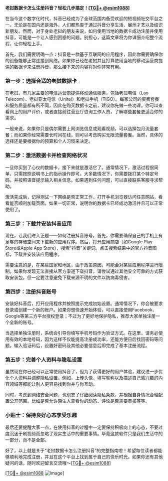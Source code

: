 **老挝数据卡怎么注册抖音？轻松几步搞定！[[TG💪+ @esim1088](https://t.me/s/esim1088)]**

在当今这个数字化时代，抖音已经成为了全球范围内备受欢迎的短视频社交平台之一。无论是在国内还是海外，人们都热衷于通过抖音分享生活、展示才艺以及结识新朋友。然而，对于身处老挝的朋友来说，如何使用当地的数据卡成功注册并使用抖音，可能是一个让人感到困惑的问题。别担心，这篇文章将为你详细介绍整个流程，让你轻松上手。

首先，我们需要明确一点：抖音是一款基于互联网的应用程序，因此你需要确保你的设备能够正常连接到网络。如果你已经在老挝并且打算使用当地的移动运营商提供的数据卡来注册抖音，那么接下来的内容将对你非常有用。

### 第一步：选择合适的老挝数据卡

在老挝，有几家主要的电信运营商提供移动通信服务，包括老挝电信（Lao Telecom）、老挝亚太电信（Unitel）和老挝手机（TIGO）。每家公司的资费套餐和服务质量都有所不同，因此在购买数据卡之前，建议你先做一些功课。你可以查看网上的用户评价，或者直接前往营业厅咨询工作人员，了解哪些套餐更适合你的需求。

一般来说，如果你只是偶尔需要上网浏览信息或观看视频，可以选择包月流量套餐；而如果你经常需要长时间在线，则可以考虑购买无限流量套餐。当然，具体的选择还是要根据你的预算和个人习惯来决定。

### 第二步：激活数据卡并检查网络状况

一旦你买到了心仪的数据卡，接下来就是激活它了。通常情况下，激活过程很简单，只需按照说明书上的指示操作即可。大多数情况下，你需要拨打某个特定号码，并按照语音提示输入相关信息。如果遇到任何问题，可以直接联系客服寻求帮助。

激活完成后，记得测试一下网络是否正常工作。打开手机浏览器访问任意网站，看看能否顺利加载页面。如果一切正常，说明你的数据卡已经成功激活并且可以正常使用了。

### 第三步：下载并安装抖音应用

现在，让我们进入正题——如何注册抖音账号。首先，你需要确保自己的手机上有足够的存储空间来下载新的应用程序。然后，打开应用商店（如Google Play Store或Apple App Store），搜索“抖音”关键词。点击搜索结果中的官方抖音图标，下载并安装该应用程序。

需要注意的是，在某些国家和地区，由于政策原因，可能会对某些应用程序进行限制。如果你发现无法直接从官方渠道下载抖音，请尝试通过其他安全可靠的方式获取安装包，但一定要注意避免下载来源不明的文件以防病毒侵害。

### 第四步：注册抖音账号

安装好抖音后，打开应用程序并按照提示完成初始设置。通常情况下，你会被要求登录或创建一个新的账户。如果你想快速开始体验，可以直接使用Facebook、Google等第三方平台授权登录；不过为了更好地保护隐私，推荐大家单独注册一个全新的账号。

当选择单独注册时，系统会引导你填写手机号码作为验证方式。在这里，请务必使用有效的本地号码，因为这样不仅能提高注册成功率，还能方便日后找回密码等问题。输入验证码后，设置好密码及其他必要信息后即完成了基本注册流程。

### 第五步：完善个人资料与隐私设置

虽然现在你已经可以正常使用抖音了，但为了获得更好的用户体验，建议进一步优化个人资料并调整隐私设置。例如，上传头像、填写昵称以及描述自己感兴趣的内容领域等都能让别人更容易找到你并与你互动。

同时，考虑到网络安全问题，也别忘了仔细阅读隐私条款，并根据自身情况合理配置公开范围。比如是否允许陌生人查看你的动态、评论是否需要审核等等。

### 小贴士：保持良好心态享受乐趣

最后还要提醒大家一点，在使用抖音的过程中一定要保持积极向上的心态，不要过度沉迷于刷视频而忽略了现实生活中的重要事情。毕竟这款软件只是我们生活中的一部分，而不是全部。

好了，以上就是关于“老挝数据卡怎么注册抖音”的完整指南啦！希望每位读者都能够顺利地完成注册，并且在这个平台上找到属于自己的快乐时光。如果你还有其他疑问的话，随时欢迎留言交流哦～[[TG💪+ @esim1088](https://t.me/s/esim1088)]

[[TG💪+ @esim1088](https://t.me/s/esim1088) ![Image](https://i.postimg.cc/4NQfJmqS/Snipaste-2025-05-13-00-14-12.png)]